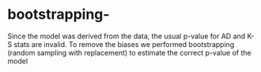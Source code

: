 # bootstrapping- 
Since the model was derived from the data, the usual p-value for AD and K-S stats are invalid. To remove the biases we performed 
bootstrapping (random sampling with replacement) to estimate the correct p-value of the model
